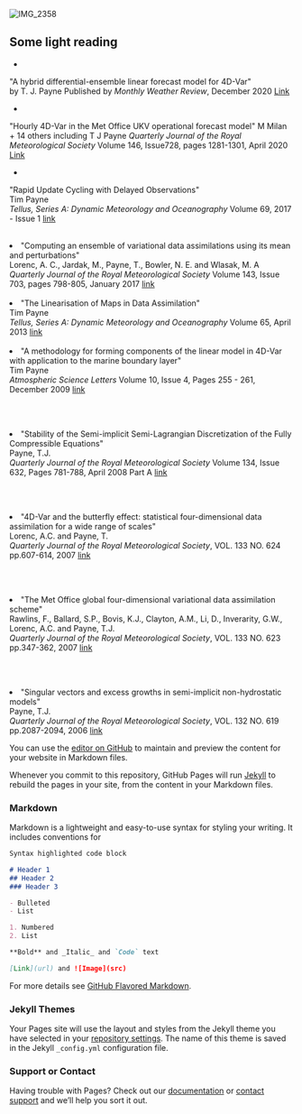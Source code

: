 ![IMG_2358](https://user-images.githubusercontent.com/61735396/134166520-306f687d-c56f-4f34-9092-374e3f14e97d.JPG)
## Some light reading
* 
"A hybrid differential-ensemble linear forecast model for 4D-Var"<br>
by T. J. Payne
Published by _Monthly Weather Review_, December 2020
[Link](https://journals.ametsoc.org/view/journals/mwre/149/1/mwr-d-20-0088.1.xml)


*
"Hourly 4D-Var in the Met Office UKV operational forecast model"
M Milan + 14 others including T J Payne 
_Quarterly Journal of the Royal Meteorological Society_
Volume 146, Issue728, pages 1281-1301, April 2020 
[Link](https://rmets.onlinelibrary.wiley.com/doi/full/10.1002/qj.3737)



*
"Rapid Update Cycling with Delayed Observations"<br>
Tim Payne<br>
<i>Tellus, Series A: Dynamic Meteorology and Oceanography</i> Volume 69, 2017 - Issue 1
<a href="http://www.tandfonline.com/doi/abs/10.1080/16000870.2017.1409061">link</a>
<br><br>

<li>
"Computing an ensemble of variational data assimilations using its mean and perturbations"<br>
Lorenc, A. C., Jardak, M., Payne, T., Bowler, N. E. and Wlasak, M. A<br>
<i>Quarterly Journal of the Royal Meteorological Society</i> 
Volume 143, Issue 703, pages 798-805, January 2017 
<a href="http://onlinelibrary.wiley.com/wol1/doi/10.1002/qj.2965/abstract">link</a>
<br><br>

<li>
"The Linearisation of Maps in Data Assimilation"<br>
Tim Payne<br>
<i>Tellus, Series A: Dynamic Meteorology and Oceanography</i> Volume 65, April 2013
<a href="http://www.tandfonline.com/doi/abs/10.3402/tellusa.v65i0.18840">link</a>
<br><br>

<li>
"A methodology for forming components of the linear model in 4D-Var with
application to the marine boundary layer"<br>
Tim Payne<br>
<i>Atmospheric Science Letters</i> Volume 10, Issue 4, Pages 255 - 261, December 2009
<a href="http://onlinelibrary.wiley.com/doi/10.1002/asl.234/abstract">link</a>

<br><br>
<li>
"Stability of the Semi-implicit Semi-Lagrangian
 Discretization of the Fully Compressible Equations"<br>
Payne, T.J.<br>
<i>Quarterly Journal of the Royal Meteorological Society</i> Volume 134, Issue 632, Pages 781-788, April 2008 Part A
<a href="http://onlinelibrary.wiley.com/doi/10.1002/qj.227/abstract">link</a>

<br><br>
<li>
"4D-Var and the butterfly effect: statistical four-dimensional data assimilation for a wide range of scales"<br>
Lorenc, A.C. and Payne, T. <br>
<i>Quarterly Journal of the Royal Meteorological Society</i>, VOL. 133 NO. 624
pp.607-614, 2007 <a href="http://onlinelibrary.wiley.com/doi/10.1002/qj.36/abstract">link</a>

<br><br>
<li>
"The Met Office global four-dimensional variational data assimilation scheme" <br>
Rawlins, F., Ballard, S.P., Bovis, K.J., Clayton, A.M.,	Li, D.,	Inverarity, G.W., Lorenc, A.C. and Payne, T.J.<br> 
<i>Quarterly Journal of the Royal Meteorological Society</i>, VOL. 133 NO. 623 
pp.347-362, 2007 <a href="http://onlinelibrary.wiley.com/doi/10.1002/qj.32/abstract">link</a>

<br><br>
<li>
"Singular vectors and excess growths in semi-implicit non-hydrostatic models"<br>
Payne, T.J.<br>
<i>Quarterly Journal of the Royal Meteorological Society</i>, VOL. 132 NO. 619 
pp.2087-2094, 2006 <a href="http://onlinelibrary.wiley.com/doi/10.1256/qj.05.52/abstract">link</a>
</li>
</ol>


You can use the [editor on GitHub](https://github.com/timpaynemetoffice/timpaynemetoffice.github.io/edit/main/index.md) to maintain and preview the content for your website in Markdown files.

Whenever you commit to this repository, GitHub Pages will run [Jekyll](https://jekyllrb.com/) to rebuild the pages in your site, from the content in your Markdown files.

### Markdown

Markdown is a lightweight and easy-to-use syntax for styling your writing. It includes conventions for

```markdown
Syntax highlighted code block

# Header 1
## Header 2
### Header 3

- Bulleted
- List

1. Numbered
2. List

**Bold** and _Italic_ and `Code` text

[Link](url) and ![Image](src)
```
For more details see [GitHub Flavored Markdown](https://guides.github.com/features/mastering-markdown/).

### Jekyll Themes

Your Pages site will use the layout and styles from the Jekyll theme you have selected in your [repository settings](https://github.com/timpaynemetoffice/timpaynemetoffice.github.io/settings/pages). The name of this theme is saved in the Jekyll `_config.yml` configuration file.

### Support or Contact

Having trouble with Pages? Check out our [documentation](https://docs.github.com/categories/github-pages-basics/) or [contact support](https://support.github.com/contact) and we’ll help you sort it out.
